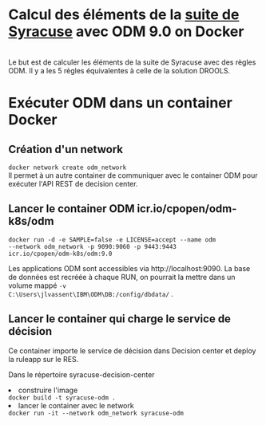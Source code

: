 # Calcul des éléments de la [suite de Syracuse](https://fr.wikipedia.org/wiki/Conjecture_de_Syracuse) avec ODM 9.0 on Docker

<br>Le but est de calculer les éléments de la suite de Syracuse avec des règles ODM.
Il y a les 5 règles équivalentes à celle de la solution DROOLS.

# Exécuter ODM dans un container Docker
## Création d'un network
<code>docker network create odm_network</code>
<br>Il permet à un autre container de communiquer avec le container ODM pour exécuter l'API REST de decision center.

## Lancer le container ODM icr.io/cpopen/odm-k8s/odm
<code>docker run -d -e SAMPLE=false -e LICENSE=accept --name odm --network odm_network -p 9090:9060 -p 9443:9443  icr.io/cpopen/odm-k8s/odm:9.0</code>

Les applications ODM sont accessibles via http://localhost:9090. La base de données est recréée à chaque RUN, on pourrait la mettre dans un volume mappé <code>-v C:\Users\jlvassent\IBM\ODM\DB:/config/dbdata/</code> .

## Lancer le container qui charge le service de décision
Ce container importe le service de décision dans Decision center et deploy la ruleapp sur le RES.

Dans le répertoire syracuse-decision-center
<li>construire l'image</li>
<code>docker build -t syracuse-odm .</code>
<li>lancer le container avec le network</li>
<code>docker run -it --network odm_network syracuse-odm</code>

